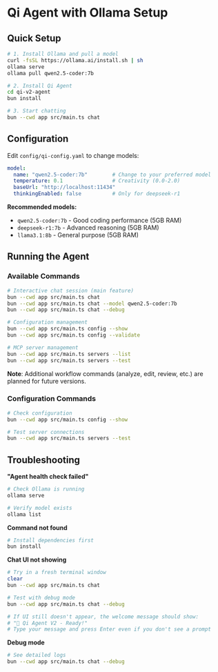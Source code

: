 # Qi Agent with Ollama Setup

## Quick Setup

```bash
# 1. Install Ollama and pull a model
curl -fsSL https://ollama.ai/install.sh | sh
ollama serve
ollama pull qwen2.5-coder:7b

# 2. Install Qi Agent
cd qi-v2-agent
bun install

# 3. Start chatting
bun --cwd app src/main.ts chat
```

## Configuration

Edit `config/qi-config.yaml` to change models:

```yaml
model:
  name: "qwen2.5-coder:7b"        # Change to your preferred model  
  temperature: 0.1                # Creativity (0.0-2.0)
  baseUrl: "http://localhost:11434"
  thinkingEnabled: false          # Only for deepseek-r1
```

**Recommended models:**
- `qwen2.5-coder:7b` - Good coding performance (5GB RAM)
- `deepseek-r1:7b` - Advanced reasoning (5GB RAM)
- `llama3.1:8b` - General purpose (5GB RAM)

## Running the Agent

### Available Commands

```bash
# Interactive chat session (main feature)
bun --cwd app src/main.ts chat
bun --cwd app src/main.ts chat --model qwen2.5-coder:7b
bun --cwd app src/main.ts chat --debug

# Configuration management
bun --cwd app src/main.ts config --show
bun --cwd app src/main.ts config --validate

# MCP server management  
bun --cwd app src/main.ts servers --list
bun --cwd app src/main.ts servers --test
```

**Note**: Additional workflow commands (analyze, edit, review, etc.) are planned for future versions.

### Configuration Commands

```bash
# Check configuration
bun --cwd app src/main.ts config --show

# Test server connections  
bun --cwd app src/main.ts servers --test
```

## Troubleshooting

**"Agent health check failed"**
```bash
# Check Ollama is running
ollama serve

# Verify model exists
ollama list
```

**Command not found**
```bash
# Install dependencies first
bun install
```

**Chat UI not showing**
```bash
# Try in a fresh terminal window
clear
bun --cwd app src/main.ts chat

# Test with debug mode
bun --cwd app src/main.ts chat --debug

# If UI still doesn't appear, the welcome message should show:
# "🤖 Qi Agent V2 - Ready!" 
# Type your message and press Enter even if you don't see a prompt
```

**Debug mode**
```bash
# See detailed logs
bun --cwd app src/main.ts chat --debug
```

